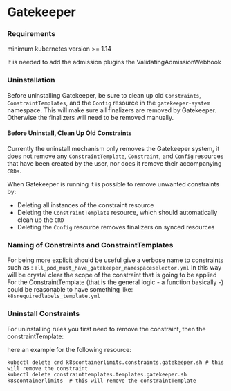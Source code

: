 # Gatekeeper

### Requirements

minimum kubernetes version >= 1.14

It is needed to add the admission plugins the ValidatingAdmissionWebhook

### Uninstallation

Before uninstalling Gatekeeper, be sure to clean up old `Constraints`, `ConstraintTemplates`, and
the `Config` resource in the `gatekeeper-system` namespace. This will make sure all finalizers
are removed by Gatekeeper. Otherwise the finalizers will need to be removed manually.

#### Before Uninstall, Clean Up Old Constraints

Currently the uninstall mechanism only removes the Gatekeeper system, it does not remove any `ConstraintTemplate`, `Constraint`, and `Config` resources that have been created by the user, nor does it remove their accompanying `CRDs`.

When Gatekeeper is running it is possible to remove unwanted constraints by:

-   Deleting all instances of the constraint resource
-   Deleting the `ConstraintTemplate` resource, which should automatically clean up the `CRD`
-   Deleting the `Config` resource removes finalizers on synced resources

### Naming of Constraints and ConstraintTemplates

For being more explicit should be useful give a verbose name to constraints such as : `all_pod_must_have_gatekeeper_namespaceselector.yml`
In this way will be crystal clear the scope of the constraint that is going to be applied
For the ConstraintTemplate (that is the general logic - a function basically -) could be reasonable to have something like: `k8srequiredlabels_template.yml`

### Uninstall Constraints

For uninstalling rules you first need to remove the constraint, then the constraintTemplate:

here an example for the following resource:

```
kubectl delete crd k8scontainerlimits.constraints.gatekeeper.sh # this will remove the constraint
kubectl delete constrainttemplates.templates.gatekeeper.sh k8scontainerlimits  # this will remove the constraintTemplate
```
